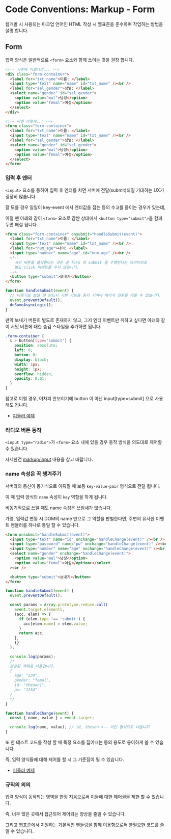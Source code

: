 # Code Conventions: Markup - Form

웹개발 시 사용되는 마크업 언어인 HTML 작성 시 웹표준을 준수하며 작업하는 방법을 설명 합니다.

## Form

입력 양식은 일반적으로 `<form>` 요소와 함께 쓰이는 것을 권장 합니다.

```html
<!-- 기존에 이랬다면... -->
<div class="form-container">
  <label for="txt_name">이름: </label>
  <input type="text" name="name" id="txt_name" /><br />
  <label for="sel_gender">성별: </label>
  <select name="gender" id="sel_gender">
    <option value="mal">남성</option>
    <option value="femal">여성</option>
  </select>
</div>
```

```html
<!-- 이젠 이렇게..! -->
<form class="form-container">
  <label for="txt_name">이름: </label>
  <input type="text" name="name" id="txt_name" /><br />
  <label for="sel_gender">성별: </label>
  <select name="gender" id="sel_gender">
    <option value="mal">남성</option>
    <option value="femal">여성</option>
  </select>
</form>
```

### 입력 후 엔터

`<input>` 요소를 통하여 입력 후 엔터를 치면 서버에 전달(submit)되길 기대하는 UX가 굉장히 많습니다.

잘 모를 경우 일일이 key-event 에서 엔터값을 잡는 등의 수고를 들이는 경우가 있는데,

이럴 땐 아래와 같이 `<form>` 요소로 감싼 상태에서 `<button type="submit">`을 함께 두면 해결 됩니다.

```html
<form class="form-container" onsubmit="handleSubmit(event)">
  <label for="txt_name">이름: </label>
  <input type="text" name="name" id="txt_name" /><br />
  <label for="num_age">나이: </label>
  <input type="number" name="age" id="num_age" /><br />
  <!--
    서밋 버튼을 클릭한다는 것은 곧 form 의 submit 을 수행한다는 의미이므로
    별도 click 이벤트를 주지 않습니다.
  -->
  <button type="submit">보내기</button>
</form>
```

```js
function handleSubmit(event) {
  // 비동기로 보낼 땐 반드시 기본 기능을 중지 시켜야 페이지 전환을 막을 수 있습니다.
  event.preventDefault();
  doSomeAsyncLogic();
}
```

만약 보내기 버튼이 별도로 존재하지 않고, 그저 엔터 이벤트만 취하고 싶다면 아래와 같이 서밋 버튼에 대한 숨김 스타일을 추가하면 됩니다.

```scss
.form-container {
  & > button[type='submit'] {
    position: absolute;
    left: 0;
    bottom: 0;
    display: block;
    width: 1px;
    height: 1px;
    overflow: hidden;
    opacity: 0.01;
  }
}
```

참고로 이럴 경우, 어차피 안보이기에 button 이 아닌 input[type=submit] 으로 사용해도 됩니다.

- [피들러 예제](https://jsfiddle.net/0L9vro7t/)

### 라디오 버튼 동작

`<input type="radio">`가 `<form>` 요소 내에 있을 경우 동작 방식을 의도대로 제어할 수 있습니다.

자세한건 [markup/input](./input.md) 내용을 참고 바랍니다.

### name 속성은 꼭 챙겨주기

서버와의 통신이 동기식으로 이뤄질 때 보통 `key-value-pair` 형식으로 전달 됩니다.

이 때 입력 양식의 `name` 속성이 `key` 역할을 하게 됩니다.

비동기적으로 쓰일 때도 name 속성은 쓰임새가 많습니다.

가령, 입력값 변동 시 DOM의 name 만으로 그 역할을 판별한다면, 주변의 유사한 이벤트 핸들러를 하나로 통일 할 수 있습니다.

```html
<form onsubmit="handleSubmit(event)">
  <input type="text" name="id" onchange="handleChange(event)" /><br />
  <input type="password" name="pw" onchange="handleChange(event)" /><br />
  <input type="number" name="age" onchange="handleChange(event)" /><br />
  <select name="gender" onchange="handleChange(event)">
    <option value="mal">남성</option>
    <option value="femal">여성</option></select
  ><br />

  <button type="submit">보내기</button>
</form>
```

```js
function handleSubmit(event) {
  event.preventDefault();

  const params = Array.prototype.reduce.call(
    event.target.elements,
    (acc, elem) => {
      if (elem.type !== 'submit') {
        acc[elem.name] = elem.value;
      }
      return acc;
    },
    {}
  );

  console.log(params);
  /*
  완성된 객체로 나올겁니다.
  {
    age: "234",
    gender: "femal",
    id: "theson1",
    pw: "1234"
  }
  */
}

function handleChange(event) {
  const { name, value } = event.target;

  console.log(name, value); // id, theson <-- 이런 형식으로 나옵니다
}
```

또 한 테스트 코드를 작성 할 때 특정 요소를 집어내는 등의 용도로 용이하게 쓸 수 있습니다.

즉, 입력 양식들에 대해 제어를 할 시 그 기준점이 될 수 있습니다.

- [피들러 예제](https://jsfiddle.net/p2zvjyra/)

### 규칙의 의의

입력 양식이 동작되는 영역을 한정 지음으로써 이들에 대한 제어권을 제한 할 수 있습니다.

즉, 너무 많은 곳에서 접근되어 제어되는 양상을 줄일 수 있습니다.

그리고 웹표준에서 지원하는 기본적인 핸들링을 함께 이용함으로써 불필요한 코드를 줄일 수 있습니다.
